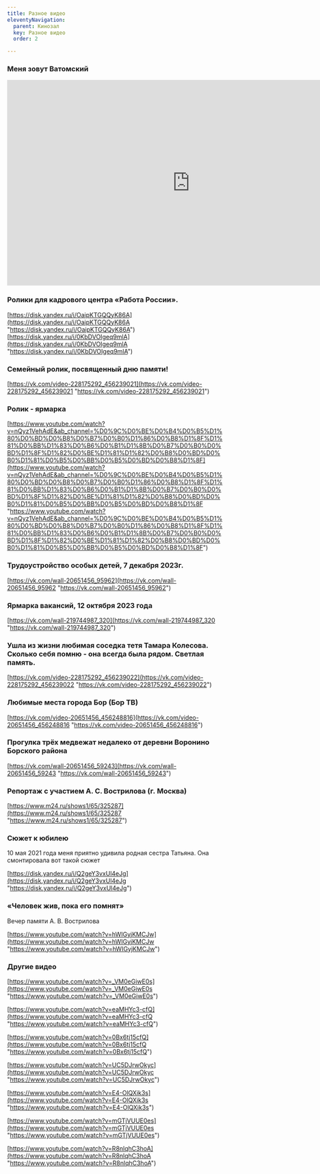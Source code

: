 ```yaml
---
title: Разное видео
eleventyNavigation:
  parent: Кинозал
  key: Разное видео
  order: 2

---
```

### Меня зовут Ватомский

[<iframe src="https://vk.com/video_ext.php?oid=-228175292&id=456239039&hd=2&hash=b965d6ebac607855&autoplay=1" width="853" height="480" allow="autoplay; encrypted-media; fullscreen; picture-in-picture; screen-wake-lock;" frameborder="0" allowfullscreen></iframe>](https://vk.com/video-228175292_456239039 "https://vk.com/video-228175292_456239039")

### Ролики для кадрового центра «Работа России».

[https://disk.yandex.ru/i/OaipKTGQQyK86A](https://disk.yandex.ru/i/OaipKTGQQyK86A "https://disk.yandex.ru/i/OaipKTGQQyK86A")
[https://disk.yandex.ru/i/0KbDVOIgeq9mlA](https://disk.yandex.ru/i/0KbDVOIgeq9mlA "https://disk.yandex.ru/i/0KbDVOIgeq9mlA")


### Семейный ролик, посвященный дню памяти!

<!--- [https://youtu.be/j9VvbL-2zX8](https://youtu.be/j9VvbL-2zX8 "https://youtu.be/j9VvbL-2zX8") -->
[https://vk.com/video-228175292_456239021](https://vk.com/video-228175292_456239021 "https://vk.com/video-228175292_456239021")

### Ролик - ярмарка

[https://www.youtube.com/watch?v=nQyz1VehAdE&ab_channel=%D0%9C%D0%BE%D0%B4%D0%B5%D1%80%D0%BD%D0%B8%D0%B7%D0%B0%D1%86%D0%B8%D1%8F%D1%81%D0%BB%D1%83%D0%B6%D0%B1%D1%8B%D0%B7%D0%B0%D0%BD%D1%8F%D1%82%D0%BE%D1%81%D1%82%D0%B8%D0%BD%D0%B0%D1%81%D0%B5%D0%BB%D0%B5%D0%BD%D0%B8%D1%8F](https://www.youtube.com/watch?v=nQyz1VehAdE&ab_channel=%D0%9C%D0%BE%D0%B4%D0%B5%D1%80%D0%BD%D0%B8%D0%B7%D0%B0%D1%86%D0%B8%D1%8F%D1%81%D0%BB%D1%83%D0%B6%D0%B1%D1%8B%D0%B7%D0%B0%D0%BD%D1%8F%D1%82%D0%BE%D1%81%D1%82%D0%B8%D0%BD%D0%B0%D1%81%D0%B5%D0%BB%D0%B5%D0%BD%D0%B8%D1%8F "https://www.youtube.com/watch?v=nQyz1VehAdE&ab_channel=%D0%9C%D0%BE%D0%B4%D0%B5%D1%80%D0%BD%D0%B8%D0%B7%D0%B0%D1%86%D0%B8%D1%8F%D1%81%D0%BB%D1%83%D0%B6%D0%B1%D1%8B%D0%B7%D0%B0%D0%BD%D1%8F%D1%82%D0%BE%D1%81%D1%82%D0%B8%D0%BD%D0%B0%D1%81%D0%B5%D0%BB%D0%B5%D0%BD%D0%B8%D1%8F")

### Трудоустройство особых детей, 7 декабря 2023г.

[https://vk.com/wall-20651456_95962](https://vk.com/wall-20651456_95962 "https://vk.com/wall-20651456_95962")

### Ярмарка вакансий, 12 октября 2023 года

[https://vk.com/wall-219744987_320](https://vk.com/wall-219744987_320 "https://vk.com/wall-219744987_320")

### Ушла из жизни любимая соседка тетя Тамара Колесова. Сколько себя помню - она всегда была рядом. Светлая память.

<!--- [https://youtu.be/tlyLB3u51Og](https://youtu.be/tlyLB3u51Og "https://youtu.be/tlyLB3u51Og") -->
[https://vk.com/video-228175292_456239022](https://vk.com/video-228175292_456239022 "https://vk.com/video-228175292_456239022")

### Любимые места города Бор (Бор ТВ)

[https://vk.com/video-20651456_456248816](https://vk.com/video-20651456_456248816 "https://vk.com/video-20651456_456248816")

### Прогулка трёх медвежат недалеко от деревни Воронино Борского района

[https://vk.com/wall-20651456_59243](https://vk.com/wall-20651456_59243 "https://vk.com/wall-20651456_59243")

### Репортаж с участием <nobr>А. C. Вострилова</nobr> (г. Москва)

[https://www.m24.ru/shows1/65/325287](https://www.m24.ru/shows1/65/325287 "https://www.m24.ru/shows1/65/325287")

### Сюжет к юбилею

10 мая 2021 года меня приятно удивила родная сестра Татьяна. Она смонтировала вот такой сюжет

[https://disk.yandex.ru/i/Q2geY3vxUl4eJg](https://disk.yandex.ru/i/Q2geY3vxUl4eJg "https://disk.yandex.ru/i/Q2geY3vxUl4eJg")

### «Человек жив, пока его помнят»

Вечер памяти <nobr>А. В. Вострилова</nobr>

[https://www.youtube.com/watch?v=hWIGyjKMCJw](https://www.youtube.com/watch?v=hWIGyjKMCJw "https://www.youtube.com/watch?v=hWIGyjKMCJw")

### Другие видео

[https://www.youtube.com/watch?v=_VM0eGiwE0s](https://www.youtube.com/watch?v=_VM0eGiwE0s "https://www.youtube.com/watch?v=_VM0eGiwE0s")

[https://www.youtube.com/watch?v=eaMHYc3-cfQ](https://www.youtube.com/watch?v=eaMHYc3-cfQ "https://www.youtube.com/watch?v=eaMHYc3-cfQ")

[https://www.youtube.com/watch?v=0Bx6tj15cfQ](https://www.youtube.com/watch?v=0Bx6tj15cfQ "https://www.youtube.com/watch?v=0Bx6tj15cfQ")

[https://www.youtube.com/watch?v=UC5DJrwOkyc](https://www.youtube.com/watch?v=UC5DJrwOkyc "https://www.youtube.com/watch?v=UC5DJrwOkyc")

[https://www.youtube.com/watch?v=E4-OlQXik3s](https://www.youtube.com/watch?v=E4-OlQXik3s "https://www.youtube.com/watch?v=E4-OlQXik3s")

[https://www.youtube.com/watch?v=mGTjVUUE0es](https://www.youtube.com/watch?v=mGTjVUUE0es "https://www.youtube.com/watch?v=mGTjVUUE0es")

[https://www.youtube.com/watch?v=R8nlqhC3hoA](https://www.youtube.com/watch?v=R8nlqhC3hoA "https://www.youtube.com/watch?v=R8nlqhC3hoA")